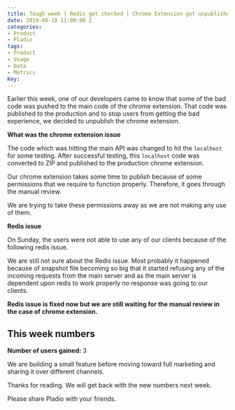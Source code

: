 ```yaml
---
title: Tough week | Redis got chocked | Chrome Extension got unpublished
date: 2019-08-18 11:09:00 Z
categories:
- Product
- Pladio
tags:
- Product
- Usage
- Data
- Metrics
Key: 
---
```


Earlier this week, one of our developers came to know that some of the bad code was pushed to the main code of the chrome extension. That code was published to the production and to stop users from getting the bad experience, we decided to unpublish the chrome extension.

**What was the chrome extension issue**

The code which was hitting the main API was changed to hit the `localhost` for some testing. After successful testing, this `localhost` code was converted to ZIP and published to the production chrome extension.

Our chrome extension takes some time to publish because of some permissions that we require to function properly. Therefore, it goes through the manual review.

We are trying to take these permissions away as we are not making any use of them.

**Redis issue**

On Sunday, the users were not able to use any of our clients because of the following redis issue.

We are still not sure about the Redis issue. Most probably it happened because of snapshot file becoming so big that it started refusing any of the incoming requests from the main server and as the main server is dependent upon redis to work properly no response was going to our clients.

**Redis issue is fixed now but we are still waiting for the manual review in the case of chrome extension.**

## This week numbers

**Number of users gained:** 3

We are building a small feature before moving toward full marketing and sharing it over different channels.

Thanks for reading. We will get back with the new numbers next week.

Please share Pladio with your friends.
